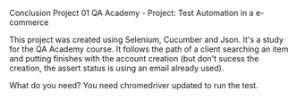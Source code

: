 Conclusion Project 01
QA Academy - Project: Test Automation in a e-commerce

This project was created using Selenium, Cucumber and Json. It's a study for the QA Academy course.
It follows the path of a client searching an item and putting finishes with the account creation (but don't sucess the creation, the assert status is using an email already used).


What do you need?
You need chromedriver updated to run the test.


